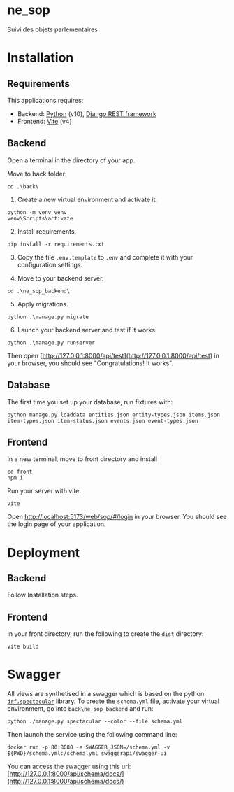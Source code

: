 # ne_sop
Suivi des objets parlementaires

# Installation
## Requirements 
This applications requires:
* Backend: [Python](https://www.python.org/) (v10), [Django REST framework](https://www.django-rest-framework.org/)
* Frontend: [Vite](https://vitejs.dev/) (v4)

## Backend
Open a terminal in the directory of your app.

Move to back folder:
```
cd .\back\
```

1. Create a new virtual environment and activate it.

```
python -m venv venv
venv\Scripts\activate
```

2. Install requirements.
```
pip install -r requirements.txt
```

3. Copy the file `.env.template` to `.env` and complete it with your configuration settings.

4. Move to your backend server.
```
cd .\ne_sop_backend\
```

5. Apply migrations.
```
python .\manage.py migrate
```

6. Launch your backend server and test if it works.
```
python .\manage.py runserver
```
Then open [http://127.0.0.1:8000/api/test](http://127.0.0.1:8000/api/test) in your browser, you should see "Congratulations! It works".

## Database

The first time you set up your database, run fixtures with:

```
python manage.py loaddata entities.json entity-types.json items.json item-types.json item-status.json events.json event-types.json
```

## Frontend

In a new terminal, move to front directory and install

```
cd front
npm i
```

Run your server with vite.

```
vite
```

Open [http://localhost:5173/web/sop/#/login](http://localhost:5173/web/sop/#/login) in your browser. You should see the login page of your application.

# Deployment

## Backend

Follow Installation steps.

## Frontend
In your front directory, run the following to create the `dist` directory:

```
vite build
```

# Swagger

All views are synthetised in a swagger which is based on the python [`drf.spectacular`](https://drf-spectacular.readthedocs.io/en/latest/index.html) library.
To create the `schema.yml` file, activate your virtual environment, go into `back\ne_sop_backend` and run:
```
python ./manage.py spectacular --color --file schema.yml
```

Then launch the service using the following command line:
```
docker run -p 80:8080 -e SWAGGER_JSON=/schema.yml -v ${PWD}/schema.yml:/schema.yml swaggerapi/swagger-ui
```

You can access the swagger using this url: [http://127.0.0.1:8000/api/schema/docs/](http://127.0.0.1:8000/api/schema/docs/)
